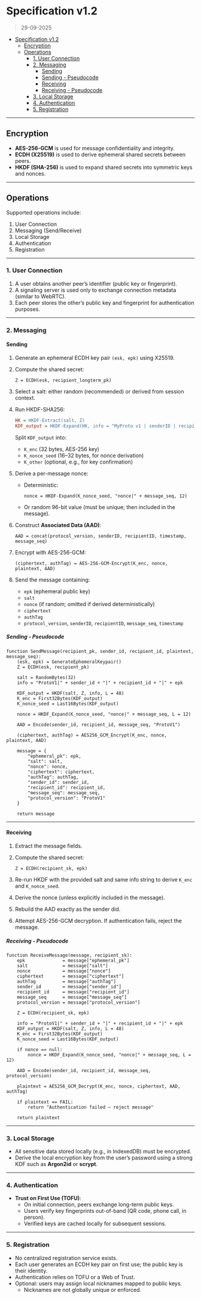 # Specification v1.2

> 29-09-2025

<!--toc:start-->

- [Specification v1.2](#specification-v12)
  - [Encryption](#encryption)
  - [Operations](#operations)
    - [1. User Connection](#1-user-connection)
    - [2. Messaging](#2-messaging)
      - [Sending](#sending)
      - [Sending - Pseudocode](#sending---pseudocode)
      - [Receiving](#receiving)
      - [Receiving - Pseudocode](#receiving---pseudocode)
    - [3. Local Storage](#3-local-storage)
    - [4. Authentication](#4-authentication)
    - [5. Registration](#5-registration)
    <!--toc:end-->

---

## Encryption

- **AES-256-GCM** is used for message confidentiality and integrity.
- **ECDH (X25519)** is used to derive ephemeral shared secrets between peers.
- **HKDF (SHA-256)** is used to expand shared secrets into symmetric keys and nonces.

---

## Operations

Supported operations include:

1. User Connection
2. Messaging (Send/Receive)
3. Local Storage
4. Authentication
5. Registration

---

### 1. User Connection

1. A user obtains another peer’s identifier (public key or fingerprint).
2. A signaling server is used only to exchange connection metadata (similar to WebRTC).
3. Each peer stores the other’s public key and fingerprint for authentication purposes.

---

### 2. Messaging

#### Sending

1. Generate an ephemeral ECDH key pair `(esk, epk)` using X25519.
2. Compute the shared secret:

   ```
   Z = ECDH(esk, recipient_longterm_pk)
   ```

3. Select a salt: either random (recommended) or derived from session context.
4. Run HKDF-SHA256:

   ```ini
   HK = HKDF-Extract(salt, Z)
   KDF_output = HKDF-Expand(HK, info = "MyProto v1 | senderID | recipientID | epk", L)
   ```

   Split `KDF_output` into:
   - `K_enc` (32 bytes, AES-256 key)
   - `K_nonce_seed` (16–32 bytes, for nonce derivation)
   - `K_other` (optional, e.g., for key confirmation)

5. Derive a per-message nonce:
   - Deterministic:

     ```
     nonce = HKDF-Expand(K_nonce_seed, "nonce|" + message_seq, 12)
     ```

   - Or random 96-bit value (must be unique; then included in the message).

6. Construct **Associated Data (AAD)**:

   ```
   AAD = concat(protocol_version, senderID, recipientID, timestamp, message_seq)
   ```

7. Encrypt with AES-256-GCM:

   ```
   (ciphertext, authTag) = AES-256-GCM-Encrypt(K_enc, nonce, plaintext, AAD)
   ```

8. Send the message containing:
   - `epk` (ephemeral public key)
   - `salt`
   - `nonce` (if random; omitted if derived deterministically)
   - `ciphertext`
   - `authTag`
   - `protocol_version`, `senderID`, `recipientID`, `message_seq`, `timestamp`

##### Sending - Pseudocode

```text
function SendMessage(recipient_pk, sender_id, recipient_id, plaintext, message_seq):
    (esk, epk) = GenerateEphemeralKeypair()
    Z = ECDH(esk, recipient_pk)

    salt = RandomBytes(32)
    info = "ProtoV1|" + sender_id + "|" + recipient_id + "|" + epk

    KDF_output = HKDF(salt, Z, info, L = 48)
    K_enc = First32Bytes(KDF_output)
    K_nonce_seed = Last16Bytes(KDF_output)

    nonce = HKDF_Expand(K_nonce_seed, "nonce|" + message_seq, L = 12)

    AAD = Encode(sender_id, recipient_id, message_seq, "ProtoV1")

    (ciphertext, authTag) = AES256_GCM_Encrypt(K_enc, nonce, plaintext, AAD)

    message = {
        "ephemeral_pk": epk,
        "salt": salt,
        "nonce": nonce,
        "ciphertext": ciphertext,
        "authTag": authTag,
        "sender_id": sender_id,
        "recipient_id": recipient_id,
        "message_seq": message_seq,
        "protocol_version": "ProtoV1"
    }

    return message
```

---

#### Receiving

1. Extract the message fields.
2. Compute the shared secret:

   ```
   Z = ECDH(recipient_sk, epk)
   ```

3. Re-run HKDF with the provided salt and same info string to derive `K_enc` and `K_nonce_seed`.
4. Derive the nonce (unless explicitly included in the message).
5. Rebuild the AAD exactly as the sender did.
6. Attempt AES-256-GCM decryption. If authentication fails, reject the message.

##### Receiving - Pseudocode

```text
function ReceiveMessage(message, recipient_sk):
    epk              = message["ephemeral_pk"]
    salt             = message["salt"]
    nonce            = message["nonce"]
    ciphertext       = message["ciphertext"]
    authTag          = message["authTag"]
    sender_id        = message["sender_id"]
    recipient_id     = message["recipient_id"]
    message_seq      = message["message_seq"]
    protocol_version = message["protocol_version"]

    Z = ECDH(recipient_sk, epk)

    info = "ProtoV1|" + sender_id + "|" + recipient_id + "|" + epk
    KDF_output = HKDF(salt, Z, info, L = 48)
    K_enc = First32Bytes(KDF_output)
    K_nonce_seed = Last16Bytes(KDF_output)

    if nonce == null:
        nonce = HKDF_Expand(K_nonce_seed, "nonce|" + message_seq, L = 12)

    AAD = Encode(sender_id, recipient_id, message_seq, protocol_version)

    plaintext = AES256_GCM_Decrypt(K_enc, nonce, ciphertext, AAD, authTag)

    if plaintext == FAIL:
        return "Authentication failed – reject message"

    return plaintext
```

---

### 3. Local Storage

- All sensitive data stored locally (e.g., in IndexedDB) must be encrypted.
- Derive the local encryption key from the user’s password using a strong KDF such as **Argon2id** or **scrypt**.

---

### 4. Authentication

- **Trust on First Use (TOFU)**:
  - On initial connection, peers exchange long-term public keys.
  - Users verify key fingerprints out-of-band (QR code, phone call, in person).
  - Verified keys are cached locally for subsequent sessions.

---

### 5. Registration

- No centralized registration service exists.
- Each user generates an ECDH key pair on first use; the public key is their identity.
- Authentication relies on TOFU or a Web of Trust.
- Optional: users may assign local nicknames mapped to public keys.
  - Nicknames are not globally unique or enforced.
